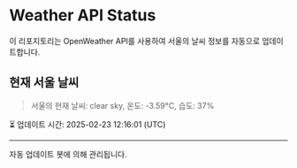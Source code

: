 
# Weather API Status

이 리포지토리는 OpenWeather API를 사용하여 서울의 날씨 정보를 자동으로 업데이트합니다.

## 현재 서울 날씨
> 서울의 현재 날씨: clear sky, 온도: -3.59°C, 습도: 37%

⏳ 업데이트 시간: 2025-02-23 12:16:01 (UTC)

---
자동 업데이트 봇에 의해 관리됩니다.
